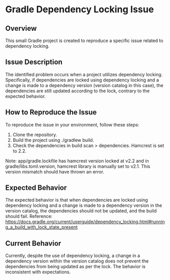# Gradle Dependency Locking Issue

## Overview

This small Gradle project is created to reproduce a specific issue related to dependency locking. 

## Issue Description

The identified problem occurs when a project utilizes dependency locking. Specifically, if dependencies are locked using dependency locking and a change is made to a dependency version (version catalog in this case), the dependencies are still updated according to the lock, contrary to the expected behavior.

## How to Reproduce the Issue

To reproduce the issue in your environment, follow these steps:

1. Clone the repository.
2. Build the project using ./gradlew build.
3. Check the dependencies in build scan > dependencies. Hamcrest is set to 2.2.

Note: app/gradle.lockfile has hamcrest version locked at v2.2 and in gradle/libs.toml.version, hamcrest library is manually set to v2.1. This version mismatch should have thrown an error.

## Expected Behavior

The expected behavior is that when dependencies are locked using dependency locking and a change is made to a dependency version in the version catalog, the dependencies should not be updated, and the build should fail.
Reference: https://docs.gradle.org/current/userguide/dependency_locking.html#running_a_build_with_lock_state_present

## Current Behavior

Currently, despite the use of dependency locking, a change in a dependency version within the version catalog does not prevent the dependencies from being updated as per the lock. The behavior is inconsistent with expectations.
